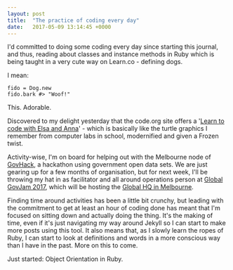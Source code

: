 ```yaml
---
layout: post
title:  "The practice of coding every day"
date:   2017-05-09 13:14:45 +0000
---
```



I'd committed to doing some coding every day since starting this journal, and thus, reading about classes and instance methods in Ruby which is being taught in a very cute way on Learn.co - defining dogs.

I mean:

```
fido = Dog.new
fido.bark #> "Woof!"
```

This. Adorable.


Discovered to my delight yesterday that the code.org site offers a '[Learn to code with Elsa and Anna](http://https://studio.code.org/s/frozen/stage/1/puzzle/1)' - which is basically like the turtle graphics I remember from computer labs in school, modernified and given a Frozen twist.


Activity-wise, I'm on board for helping out with the Melbourne node of [GovHack](http://https://govhack.org/), a hackathon using government open data sets. We are just gearing up for a few months of organisation, but for next week, I'll be throwing my hat in as facilitator and all around operations person at [Global GovJam 2017](http://http://www.govjam.org/), which will be hosting the [Global HQ in Melbourne](http://http://www.govjammelb.org/).

Finding time around activities has been a little bit crunchy, but leading with the commitment to get at least an hour of coding done has meant that I'm focused on sitting down and actually doing the thing. It's the making of time, even if it's just navigating my way around Jekyll so I can start to make more posts using this tool. It also means that, as I slowly learn the ropes of Ruby, I can start to look at definitions and words in a more conscious way than I have in the past. More on this to come.

Just started: Object Orientation in Ruby.
